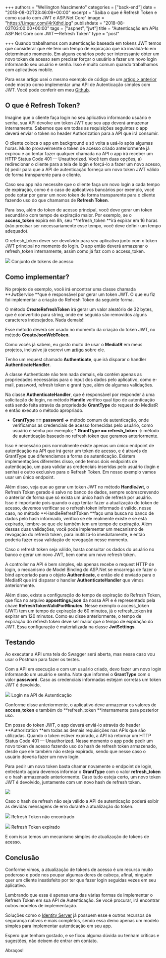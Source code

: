 +++
authors = "Wellington Nascimento"
categories = ["back-end"]
date = "2018-08-02T23:46:09+00:00"
excerpt = "Saiba o que é Refresh Token e como usá-lo com JWT e ASP.Net Core"
image = "https://i.imgur.com/l4rXdhd.jpg"
publishdate = "2018-08-02T03:00:00+00:00"
tags = ["aspnet", "jwt"]
title = "Autenticação em APIs ASP.Net Core com JWT — Refresh Token"
type = "post"

+++
Quando trabalhamos com autenticação baseada em tokens JWT temos que considerar que ele tem um tempo de expiração que irá invalidá-lo em determinado momento. Em alguns cenários pode ser interessante obter um novo token de acesso sem precisar forçar o usuário a fazer um novo login informando seu usuário e senha. Isso é muito comum quando trabalhamos com aplicativos mobile. 

Para esse artigo usei o mesmo exemplo de código de um [artigo > anterior](https://tableless.com.br/autenticacao-em-apis-asp-net-core-com-jwt/) onde mostro como implementar uma API de Autenticação simples com JWT. Você pode conferir em meu [Github](https://github.com/wellingtonjhn/DemoJwt). 

## O que é Refresh Token? 

Imagine que o cliente faça login no seu aplicativo informando usuário e senha, sua API devolve um token JWT que seu app deverá armazenar internamente. Sabemos que em todas as requisições seguintes o app deverá enviar o token no header Authorization para a API que irá consumir. 

O cliente coloca o app em background e só volta a usá-lo após algumas horas. Muito provavelmente o token de acesso criado anteriormente já expirou e ao tentar fazer qualquer chamada na API o app irá receber um HTTP Status Code 401 — Unauthorized. Você tem duas opções, a) redirecionar o cliente para a tela de login e forçá-lo a fazer um novo acesso, b) pedir para que a API de autenticação forneça um novo token JWT válido de forma transparente para o cliente. 

Caso seu app não necessite que o cliente faça um novo login a cada tempo de expiração, como é o caso de aplicativos bancários por exemplo, você pode optar por gerar um novo token de forma transparente para o cliente fazendo uso do que chamamos de **Refresh Token**. 

Para isso, além do token de acesso principal, você deve gerar um token secundário com tempo de expiração maior. Por exemplo, se o **access_token** expira em 8h, seu **refresh_token **irá expirar em 16 horas (não precisar ser necessariamente esse tempo, você deve definir um tempo adequado). 

O refresh_token dever ser devolvido para seu aplicativo junto com o token JWT principal no momento do login. O app então deverá armazenar o refresh_token internamente, assim como já faz com o access_token. 

![](https://cdn-images-1.medium.com/max/1000/1*zdyoGW-4EVEATVTwSvtlqw.png) <span class="figcaption_hack">Conjunto de tokens de acesso</span> 

## Como implementar? 

No projeto de exemplo, você irá encontrar uma classe chamada **JwtService **que é responsável por gerar um token JWT. O que eu fiz foi implementar a criação do Refresh Token da seguinte forma. 

<script src="https://gist.github.com/wellingtonjhn/d98ac8c74c016973891d76340b088d09.js"></script>

O método **CreateRefreshToken** irá gerar um valor aleatório de 32 bytes, que é convertido para string, onde em seguida são removidos alguns caracteres indesejados. Nada demais!! 

Esse método deverá ser usado no momento da criação do token JWT, no método **CreateJsonWebToken**. 

Como vocês já sabem, eu gosto muito de usar o **MediatR** em meus projetos, inclusive já escrevi um [artigo](https://medium.com/wellingtonjhn/mediatr-com-asp-net-core-7b98ba0ca640) sobre ele. 

Tenho um request chamado **Authenticate**, que irá disparar o handler **AuthenticateHandler**. 

A classe Authenticate não tem nada demais, ela contém apenas as propriedades necessárias para o input dos dados pelo aplicativo, como e-mail, password, refresh token e grant type, além de algumas validações. 

<script src="https://gist.github.com/wellingtonjhn/5d0691d91b8696d50e356aa96ab749ff.js"></script>

Na classe **AuthenticateHandler**, que é responsável por responder à uma solicitação de login, no método **Handle** verifico qual tipo de autenticação está sendo feita através da propriedade **GrantType** do request do MediatR e então executo o método apropriado. 

* **GrantType == password →** método comum de autenticação, onde verificamos as credenciais de acesso fornecidas pelo usuário, como usuário e senha por exemplo; * **GrantType == refresh_token →** método de autenticação baseado no refresh token que geramos anteriormente. 

Isso é necessário pois normalmente existe apenas um único endpoint de autenticação na API que irá gerar um token de acesso, e é através do GrantType que diferenciamos a forma de autenticação. Existem implementações diferentes disso, onde temos dois endpoints de autenticação, um para validar as credenciais inseridas pelo usuário (login e senha) e outro exclusivo para o Refresh Token. Em nosso exemplo vamos usar um único endpoint. 

Além disso, veja que ao gerar um token JWT no método **HandleJwt**, o Refresh Token gerado é salvo no banco de dados, sempre sobrescrevendo o anterior de forma que só exista um único hash de refresh por usuário. Isso é importante pois quando o app tentar fazer a atualização do token de acesso, devemos verificar se o refresh token informado é válido, nesse caso, no método **HandleRefreshToken **faço uma busca no banco de dados pelo hash informado, verifico se ele realmente existe e se está expirado, lembre-se que ele também tem um tempo de expiração. Além dessas duas validações, você pode implementar um mecanismo de revogação do refresh token, para inutilizá-lo imediatamente, e então poderia fazer essa validação de revogação nesse momento. 

Caso o refresh token seja válido, basta consultar os dados do usuário no banco e gerar um novo JWT, bem como um novo refresh token. 

A controller na API é bem simples, ela apenas recebe o request HTTP de login, o mecanismo de Model Binding do ASP.Net se encarrega de fazer o bind apropriado para o objeto **Authenticate**, e então ele é enviado para o MediatR que irá disparar o handler **AuthenticateHandler** que vimos anteriormente. 

<script src="https://gist.github.com/wellingtonjhn/4f878b2ebe7f261e0e65b32022922ff2.js"></script>

Além disso, existe a configuração do tempo de expiração do Refresh Token, que fica no arquivo **appsettings.json** da nossa API e é representado pela chave **RefreshTokenValidForMinutes**. Nesse exemplo o access_token (JWT) tem um tempo de expiração de 60 minutos, já o refresh_token irá expirar em 120 minutos. Como eu disse anteriormente, o tempo de expiração do refresh token deve ser maior que o tempo de expiração do JWT. Essa configuração é materializada na classe **JwtSettings**. 

<script src="https://gist.github.com/wellingtonjhn/7e4b9a81c08673bd91aa3d4255c36900.js"></script>

## Testando 

Ao executar a API uma tela do Swagger será aberta, mas nesse caso vou usar o Postman para fazer os testes. 

Com a API em execução e com um usuário criado, devo fazer um novo login informando um usuário e senha. Note que informei o **GrantType** com o valor **password**. Caso as credenciais informadas estejam corretas um token JWT é devolvido. 

![](https://cdn-images-1.medium.com/max/1000/1*qsnS5_qqX4No6jXvZ-nlOQ.png) <span class="figcaption_hack">Login na API de Autenticação</span> 

Conforme disse anteriormente, o aplicativo deve armazenar os valores de **access_token** e também do **refresh_token **internamente para posterior uso. 

Em posse do token JWT, o app deverá enviá-lo através do header **Authorization **em todas as demais requisições nas APIs que são utilizadas. Quando o token estiver expirado, a API irá retornar um HTTP Status Code 401 — Unauthorized. Nesse momento o app pode pedir um novo token de acesso fazendo uso do hash de refresh token armazenado, desde que ele também não esteja expirado, sendo que nesse caso o usuário deveria fazer um novo login. 

Para pedir um novo token basta chamar novamente o endpoint de login, entretanto agora devemos informar o **GrantType** com o valor **refresh_token** e o hash armazenado anteriormente. Caso tudo esteja certo, um novo token JWT é devolvido, juntamente com um novo hash de refresh token. 

![](https://cdn-images-1.medium.com/max/1000/1*TTE-Zpg9mzPVuU7tOjqoIA.png) 

Caso o hash de refresh não seja válido a API de autenticação poderá exibir as devidas mensagens de erro durante a atualização do token. 

![](https://cdn-images-1.medium.com/max/1000/1*Eo5mAqtD76kRYZxevL8v-g.png) <span class="figcaption_hack">Refresh Token não encontrado</span> 

![](https://cdn-images-1.medium.com/max/1000/1*PWI_8LYcTwwy1vM8KID9ug.png) <span class="figcaption_hack">Refresh Token expirado</span> 

E com isso temos um mecanismo simples de atualização de tokens de acesso. 

## Conclusão 

Conforme vimos, a atualização de tokens de acesso é um recurso muito poderoso e pode nos poupar algumas dores de cabeça, afinal, ninguém quer um cliente insatisfeito por ter que fazer login seguidas vezes em seu aplicativo. 

Lembrando que essa é apenas uma das várias formas de implementar o Refresh Token em sua API de Autenticação. Se você procurar, irá encontrar outros modelos de implementação. 

Soluções como o [Identity Server](http://identityserver.io/) já possuem esse e outros recursos de segurança nativos e mais completos, sendo essa demo apenas um modelo simples para implementar autenticação em seu app. 

Espero que tenham gostado, e se ficou alguma dúvida ou tenham críticas e sugestões, não deixem de entrar em contato. 

Abraços!